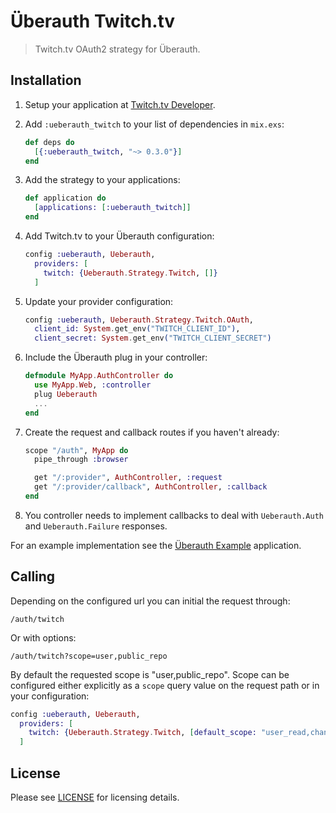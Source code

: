 # Überauth Twitch.tv

> Twitch.tv OAuth2 strategy for Überauth.

## Installation

1. Setup your application at [Twitch.tv Developer](https://www.twitch.tv/kraken/oauth2/clients/new).

1. Add `:ueberauth_twitch` to your list of dependencies in `mix.exs`:

    ```elixir
    def deps do
      [{:ueberauth_twitch, "~> 0.3.0"}]
    end
    ```

1. Add the strategy to your applications:

    ```elixir
    def application do
      [applications: [:ueberauth_twitch]]
    end
    ```

1. Add Twitch.tv to your Überauth configuration:

    ```elixir
    config :ueberauth, Ueberauth,
      providers: [
        twitch: {Ueberauth.Strategy.Twitch, []}
      ]
    ```

1.  Update your provider configuration:

    ```elixir
    config :ueberauth, Ueberauth.Strategy.Twitch.OAuth,
      client_id: System.get_env("TWITCH_CLIENT_ID"),
      client_secret: System.get_env("TWITCH_CLIENT_SECRET")
    ```

1.  Include the Überauth plug in your controller:

    ```elixir
    defmodule MyApp.AuthController do
      use MyApp.Web, :controller
      plug Ueberauth
      ...
    end
    ```

1.  Create the request and callback routes if you haven't already:

    ```elixir
    scope "/auth", MyApp do
      pipe_through :browser

      get "/:provider", AuthController, :request
      get "/:provider/callback", AuthController, :callback
    end
    ```

1. You controller needs to implement callbacks to deal with `Ueberauth.Auth` and `Ueberauth.Failure` responses.

For an example implementation see the [Überauth Example](https://github.com/ueberauth/ueberauth_example) application.

## Calling

Depending on the configured url you can initial the request through:

    /auth/twitch

Or with options:

    /auth/twitch?scope=user,public_repo

By default the requested scope is "user,public\_repo". Scope can be configured either explicitly as a `scope` query value on the request path or in your configuration:

```elixir
config :ueberauth, Ueberauth,
  providers: [
    twitch: {Ueberauth.Strategy.Twitch, [default_scope: "user_read,channel_read"]}
  ]
```

## License

Please see [LICENSE](https://github.com/tim-machine/ueberauth_twitch/blob/master/LICENSE) for licensing details.
